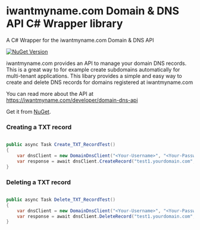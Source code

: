 # iwantmyname.com Domain & DNS API C# Wrapper library
A C# Wrapper for the iwantmyname.com Domain &amp; DNS API

[![NuGet Version](https://img.shields.io/nuget/v/IWantMyName.DomainDns.svg?style=flat)](https://www.nuget.org/packages/RestWrapper/)

iwantmyname.com provides an API to manage your domain DNS records. This is a great way to for example create subdomains automatically for multi-tenant applications.
This libary provides a simple and easy way to create and delete DNS records for domains registered at iwantmyname.com

You can read more about the API at https://iwantmyname.com/developer/domain-dns-api

Get it from [NuGet](https://www.nuget.org/packages/IWantMyName.DomainDns/).  

### Creating a TXT record
```csharp

public async Task Create_TXT_RecordTest()
{
    var dnsClient = new DomainDnsClient("<Your-Username>", "<Your-Password>");
    var response = await dnsClient.CreateRecord("test1.yourdomain.com",RecordType.TXT, "YourTXTRecordValue");
}

```

### Deleting a TXT record
```csharp

public async Task Delete_TXT_RecordTest()
{
    var dnsClient = new DomainDnsClient("<Your-Username>", "<Your-Password>");
    var response = await dnsClient.DeleteRecord("test1.yourdomain.com", RecordType.TXT);
}


```
